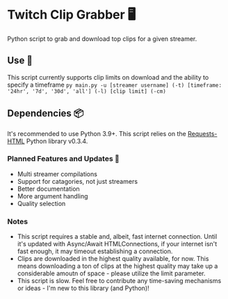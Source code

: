 # Twitch Clip Grabber 🖥
Python script to grab and download top clips for a given streamer.

## Use 💾
This script currently supports clip limits on download and the ability to specify a timeframe
`py main.py -u [streamer username] (-t) [timeframe: '24hr', '7d', '30d', 'all'] (-l) [clip limit] (-cm)`
  
## Dependencies 📦
It's recommended to use Python 3.9+. This script relies on the [Requests-HTML](https://docs.python-requests.org/projects/requests-html/en/latest/) Python library v0.3.4.

### Planned Features and Updates 🚀
- Multi streamer compilations
- Support for catagories, not just streamers
- Better documentation
- More argument handling
- Quality selection

### Notes
- This script requires a stable and, albeit, fast internet connection. Until it's updated with Async/Await HTMLConnections, if your internet isn't fast enough, it may timeout establishing a connection.
- Clips are downloaded in the highest quality available, for now. This means downloading a ton of clips at the highest quality may take up a considerable amoutn of space - please utilize the limit parameter.
- This script is slow. Feel free to contribute any time-saving mechanisms or ideas - I'm new to this library (and Python)!
